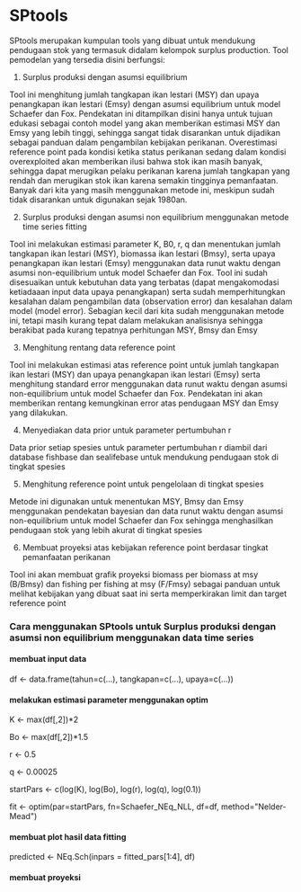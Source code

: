 # SPtools

SPtools merupakan kumpulan tools yang dibuat untuk mendukung pendugaan stok yang termasuk didalam kelompok surplus production. Tool pemodelan yang tersedia disini berfungsi:

1. Surplus produksi dengan asumsi equilibrium

Tool ini menghitung jumlah tangkapan ikan lestari (MSY) dan upaya penangkapan ikan lestari (Emsy) dengan asumsi equilibrium untuk model Schaefer dan Fox. Pendekatan ini ditampilkan disini hanya untuk tujuan edukasi sebagai contoh model yang akan memberikan estimasi MSY dan Emsy yang lebih tinggi, sehingga sangat tidak disarankan untuk dijadikan sebagai panduan dalam pengambilan kebijakan perikanan. Overestimasi reference point pada kondisi ketika status perikanan sedang dalam kondisi overexploited akan memberikan ilusi bahwa stok ikan masih banyak, sehingga dapat merugikan pelaku perikanan karena jumlah tangkapan yang rendah dan merugikan stok ikan karena semakin tingginya pemanfaatan. Banyak dari kita yang masih menggunakan metode ini, meskipun sudah tidak disarankan untuk digunakan sejak 1980an.

2. Surplus produksi dengan asumsi non equilibrium menggunakan metode time series fitting

Tool ini melakukan estimasi parameter K, B0, r, q dan menentukan jumlah tangkapan ikan lestari (MSY), biomassa ikan lestari (Bmsy), serta upaya penangkapan ikan lestari (Emsy) menggunakan data runut waktu dengan asumsi non-equilibrium untuk model Schaefer dan Fox. Tool ini sudah disesuaikan untuk kebutuhan data yang terbatas (dapat mengakomodasi ketiadaaan input data upaya penangkapan) serta sudah memperhitungkan kesalahan dalam pengambilan data (observation error) dan kesalahan dalam model (model error). Sebagian kecil dari kita sudah menggunakan metode ini, tetapi masih kurang tepat dalam melakukan analisisnya sehingga berakibat pada kurang tepatnya perhitungan MSY, Bmsy dan Emsy

3. Menghitung rentang data reference point

Tool ini melakukan estimasi atas reference point untuk jumlah tangkapan ikan lestari (MSY) dan upaya penangkapan ikan lestari (Emsy) serta menghitung standard error menggunakan data runut waktu dengan asumsi non-equilibrium untuk model Schaefer dan Fox. Pendekatan ini akan memberikan rentang kemungkinan error atas pendugaan MSY dan Emsy yang dilakukan.

4. Menyediakan data prior untuk parameter pertumbuhan r

Data prior setiap spesies untuk parameter pertumbuhan r diambil dari database fishbase dan sealifebase untuk mendukung pendugaan stok di tingkat spesies

5. Menghitung reference point untuk pengelolaan di tingkat spesies

Metode ini digunakan untuk menentukan MSY, Bmsy dan Emsy menggunakan pendekatan bayesian dan data runut waktu dengan asumsi non-equilibrium untuk model Schaefer dan Fox sehingga menghasilkan pendugaan stok yang lebih akurat di tingkat spesies

6. Membuat proyeksi atas kebijakan reference point berdasar tingkat pemanfaatan perikanan

Tool ini akan membuat grafik proyeksi biomass per biomass at msy (B/Bmsy) dan fishing per fishing at msy (F/Fmsy) sebagai panduan untuk melihat kebijakan yang dibuat saat ini serta memperkirakan limit dan target reference point


### Cara menggunakan SPtools untuk Surplus produksi dengan asumsi non equilibrium menggunakan data time series ####
#### membuat input data
df <- data.frame(tahun=c(...),
                 tangkapan=c(...),
                 upaya=c(...))

#### melakukan estimasi parameter menggunakan optim
K <- max(df[,2])*2

Bo <- max(df[,2])*1.5

r <- 0.5

q <- 0.00025

startPars <- c(log(K), log(Bo), log(r), log(q), log(0.1))

fit <- optim(par=startPars, 
             fn=Schaefer_NEq_NLL, 
             df=df, 
             method="Nelder-Mead")

#### membuat plot hasil data fitting
predicted <- NEq.Sch(inpars = fitted_pars[1:4], df)

#### membuat proyeksi
